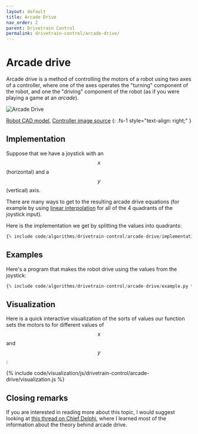 ```yaml
---
layout: default
title: Arcade Drive
nav_order: 2
parent: Drivetrain Control
permalink: drivetrain-control/arcade-drive/
---
```


# Arcade drive
Arcade drive is a method of controlling the motors of a robot using two axes of a controller, where one of the axes operates the "turning" component of the robot, and one the "driving" component of the robot (as if you were playing a game at an *arcade*).

![Arcade Drive]({{site.url}}/assets/images/drivetrain-control/arcade-drive.png "Arcade Drive")

[Robot CAD model](https://grabcad.com/library/wild-thumper-6wd-chassis-1), [Controller image source](https://target.scene7.com/is/image/Target/GUEST_1e4c1fcb-6962-4533-b961-4e760355db27?wid=488&hei=488&fmt=pjpeg)
{: .fs-1 style="text-align: right;" }


## Implementation
Suppose that we have a joystick with an $$x$$ (horizontal) and a $$y$$ (vertical) axis.

There are many ways to get to the resulting arcade drive equations (for example by using [linear interpolation](https://www.chiefdelphi.com/media/papers/download/3495) for all of the 4 quadrants of the joystick input).

Here is the implementation we get by splitting the values into quadrants:

```python
{% include code/algorithms/drivetrain-control/arcade-drive/implementation.py %}
```


## Examples
Here's a program that makes the robot drive using the values from the joystick:

```python
{% include code/algorithms/drivetrain-control/arcade-drive/example.py %}
```


## Visualization
Here is a quick interactive visualization of the sorts of values our function sets the motors to for different values of $$x$$ and $$y$$:

{% include code/visualization/js/drivetrain-control/arcade-drive/visualization.js %}


## Closing remarks
If you are interested in reading more about this topic, I would suggest looking at [this thread on Chief Delphi](https://www.chiefdelphi.com/media/papers/2661), where I learned most of the information about the theory behind arcade drive.
